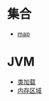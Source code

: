 # 集合
- [map](/blog/collections/map.md)
# JVM
- [类加载](/blog/JVM/classLoad.md)
- [内存区域](/blog/JVM/JVM内存区域.md)